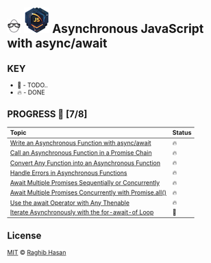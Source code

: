 # ![🥚 EH](./eH-logo.png) ![Async](./async-logo.png) Asynchronous JavaScript with async/await


## KEY
* 🚧 - TODO..
* 🔥 - DONE

## PROGRESS 🚀 [7/8]

|  Topic       |        Status     |
| :-------------  | :------------- |
| [Write an Asynchronous Function with async/await](./practices/async-func.js) | 🔥 | 
| [Call an Asynchronous Function in a Promise Chain](./practices/promise-chain.js) | 🔥 | 
| [Convert Any Function into an Asynchronous Function](./practices/convert-func.js) | 🔥 | 
| [Handle Errors in Asynchronous Functions](./practices/handle-errors.js) | 🔥 | 
| [Await Multiple Promises Sequentially or Concurrently](./practices/seq-conc.js) | 🔥 | 
| [Await Multiple Promises Concurrently with Promise.all()](./practices/multiple-promise.js) | 🔥 | 
| [Use the await Operator with Any Thenable](./practices/await-operator.js) | 🔥 | 
| [Iterate Asynchronously with the for-await-of Loop]() | 🚧 | 


## License
[MIT](./license) © [Raghib Hasan](http://raghibm.com/)